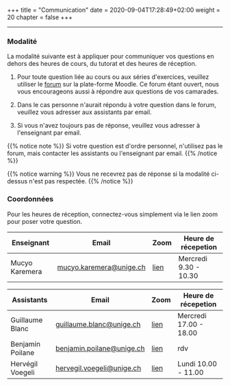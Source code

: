 +++
title = "Communication"
date = 2020-09-04T17:28:49+02:00
weight = 20 
chapter = false
+++

-------

### Modalité 
La modalité suivante est à appliquer pour communiquer vos questions en dehors des heures de cours, du tutorat et des heures de réception.

1) Pour toute question liée au cours ou aux séries d'exercices, veuillez utiliser le [forum](https://moodle.unige.ch/course/view.php?id=8193) sur la plate-forme Moodle. Ce forum étant ouvert, nous vous encourageons aussi à répondre aux questions de vos camarades.

2) Dans le cas personne n'aurait répondu à votre question dans le forum, veuillez vous adresser aux assistants par email.

3) Si vous n'avez toujours pas de réponse, veuillez vous adresser à l'enseignant par email.

{{% notice note %}}
Si votre question est d'ordre personnel, n'utilisez pas le forum, mais contacter les assistants ou l'enseignant par email.
{{% /notice %}}

{{% notice warning %}}
Vous ne recevrez pas de réponse si la modalité ci-dessus n'est pas respectée.
{{% /notice %}}

### Coordonnées

Pour les heures de réception, connectez-vous simplement via le lien zoom pour poser votre question.

| Enseignant | Email | Zoom |  Heure de récepetion |
| ------ | ------ |  ----------- |----------- |
| Mucyo Karemera   | mucyo.karemera@unige.ch  | [lien](https://unige.zoom.us/j/95216854956)  | Mercredi 9.30 - 10.30  |

| Assistants  | Email | Zoom |  Heure de récepetion |
| ------ | ------ |  ----------- |----------- |
| Guillaume Blanc   | guillaume.blanc@unige.ch  | [lien](unige.zoom.us/my/willwhite)  | Mercredi 17.00 - 18.00  |
| Benjamin Poilane | benjamin.poilane@unige.ch |  [lien](https://unige.zoom.us/j/93302057240)  | rdv  |
| Hervégil Voegeli    | hervegil.voegeli@unige.ch | [lien](https://unige.zoom.us/j/97725579104 )  | Lundi 10.00 - 11.00  |


<!--
Vous pouvez directement prendre contact avec l'enseignant ou les assistants par email. 


Vous avez aussi la possiblité d'utliser le [forum](https://moodle.unige.ch/mod/forum/view.php?id=310862) sur la platforme Moodle pour poser vos questions ou répondre aux questions d'autres étudiant-e-s. 
-->
